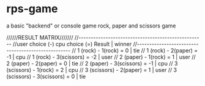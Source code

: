 # rps-game
a basic "backend" or console game rock, paper and scissors game


//////RESULT MATRIX///////
//---------------------------------------------------
//user choice    (-)  cpu choice  (=) Result | winner
//---------------------------------------------------
// 1 (rock)       -   1(rock)      =   0     |   tie
// 1 (rock)       -   2(paper)     =  -1     |   cpu
// 1 (rock)       -   3(scissors)  =  -2     |   user
// 2 (paper)      -   1(rock)      =   1     |   user
// 2 (paper)      -   2(paper)     =   0     |   tie
// 2 (paper)      -   3(scissors)  =  -1     |   cpu
// 3 (scissors)   -   1(rock)      =   2     |   cpu
// 3 (scissors)   -   2(paper)     =   1     |   user
// 3 (scissors)   -   3(scissors)  =   0     |   tie
